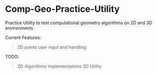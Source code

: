 # Comp-Geo-Practice-Utility
Practice Utility to test computational geometry algorithms on 2D and 3D environments

Current Features:
> 2D points user input and handling

TODO:
> 2D Algorithms implementations
> 3D Utility
